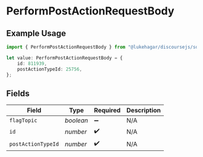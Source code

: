 # PerformPostActionRequestBody

## Example Usage

```typescript
import { PerformPostActionRequestBody } from "@lukehagar/discoursejs/sdk/models/operations";

let value: PerformPostActionRequestBody = {
    id: 811939,
    postActionTypeId: 25756,
};
```

## Fields

| Field              | Type               | Required           | Description        |
| ------------------ | ------------------ | ------------------ | ------------------ |
| `flagTopic`        | *boolean*          | :heavy_minus_sign: | N/A                |
| `id`               | *number*           | :heavy_check_mark: | N/A                |
| `postActionTypeId` | *number*           | :heavy_check_mark: | N/A                |